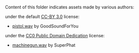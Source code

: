Content of this folder indicates assets made by various authors: 

under the default [CC-BY 3.0](https://creativecommons.org/licenses/by/3.0/) license:

* [pistol.wav](http://soundbible.com/1998-Gun-Fire.html) by GoodSoundForYou

under the [CC0 Public Domain Dedication](https://creativecommons.org/publicdomain/zero/1.0/) license:

* [machinegun.wav](https://freesound.org/people/SuperPhat/sounds/396324/) by SuperPhat
